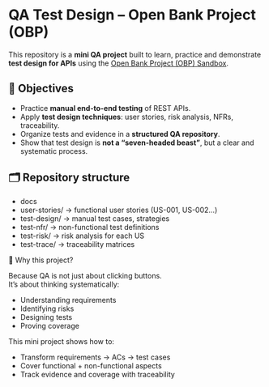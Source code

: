 # QA Test Design – Open Bank Project (OBP)

This repository is a **mini QA project** built to learn, practice and demonstrate
**test design for APIs** using the [Open Bank Project (OBP) Sandbox](https://openbankproject.com/).

## 📌 Objectives
- Practice **manual end-to-end testing** of REST APIs.
- Apply **test design techniques**: user stories, risk analysis, NFRs, traceability.
- Organize tests and evidence in a **structured QA repository**.
- Show that test design is **not a “seven-headed beast”**, but a clear and systematic process.

## 🗂 Repository structure
- docs
- user-stories/ → functional user stories (US-001, US-002…)
- test-design/ → manual test cases, strategies
- test-nfr/ → non-functional test definitions
- test-risk/ → risk analysis for each US
- test-trace/ → traceability matrices

📖 Why this project?

Because QA is not just about clicking buttons.  
It’s about thinking systematically:  

- Understanding requirements  
- Identifying risks  
- Designing tests  
- Proving coverage  

This mini project shows how to:  
- Transform requirements → ACs → test cases  
- Cover functional + non-functional aspects  
- Track evidence and coverage with traceability  

